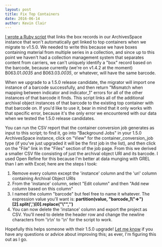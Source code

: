 ```yaml
---
layout: post
title: Fix Top Containers
date: 2016-06-14
author: Kevin Clair
---
```


[I wrote a Ruby script](https://github.com/duspeccoll/as_utils/blob/master/fix_top_containers.rb) that links the box records in our ArchivesSpace instance that won't automatically get linked to top containers when we migrate to v1.5.0. We needed to write this because we have boxes containing material from multiple series in a collection, and since up to this point we haven't had a collection management system that separates content from carriers, we can't uniquely identify a "box" record based on the barcode, because currently (we're on v1.4.2 at the moment) B063.01.*0035* and B063.03.*0035*, or whatever, will have the same barcode.

When we upgrade to a 1.5.0 release candidate, the migrator will import one instance of a barcode successfully, and then return "Mismatch when mapping between indicator and indicator_1" errors for all of the other instances of that barcode it finds. This script links all of the additional archival object instances of that barcode to the existing top container with that barcode on. If you'd like to use it, bear in mind that it only works with that specific error, because it's the only error we encountered with our data when we tested the 1.5.0 release candidates.

You can run the CSV report that the container conversion job generates as input to this script; to find it, go into "Background Jobs" in your 1.5.0 ArchivesSpace instance, click on "View" for the container_conversion_job type (if you've just upgraded it will be the first job in the list), and then click on the "File" link in the "Files" section of the job page. From this we derived a smaller CSV file consisting of just the archival object URI and its barcode. I used Open Refine for this because I'm better at data munging with GREL than I am with Excel; here are the steps I took:

1. Remove every column except the 'instance' column and the 'uri' column containing Archival Object URIs
2. From the 'instance' column, select "Edit column" and then "Add new column based on this column"
3. I named the column "barcode" but feel free to name it whatever. The expression value you'll want is: **partition(value, "barcode_1\\"=>")[2].split(',')[0].replace("\\"",'')**
4. You can now delete the 'instance' column and export the project as CSV. You'll need to delete the header row and change the newline characters from '\r\n' to '\n' for the script to work.

Hopefully this helps someone with their 1.5.0 upgrade! [Let me know](mailto:kevin@jackflaps.net) if you have any questions or advice about improving this; as ever, I'm figuring this out as I go.

